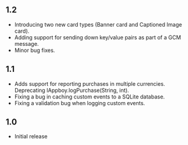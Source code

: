 ## 1.2
* Introducing two new card types (Banner card and Captioned Image card).
* Adding support for sending down key/value pairs as part of a GCM message.
* Minor bug fixes.

## 1.1
* Adds support for reporting purchases in multiple currencies. Deprecating IAppboy.logPurchase(String, int).
* Fixing a bug in caching custom events to a SQLite database.  
* Fixing a validation bug when logging custom events.

## 1.0
* Initial release
